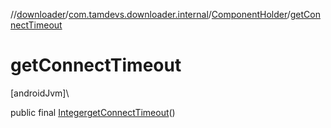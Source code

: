 //[downloader](../../../index.md)/[com.tamdevs.downloader.internal](../index.md)/[ComponentHolder](index.md)/[getConnectTimeout](get-connect-timeout.md)

# getConnectTimeout

[androidJvm]\

public final [Integer](https://developer.android.com/reference/kotlin/java/lang/Integer.html)[getConnectTimeout](get-connect-timeout.md)()
